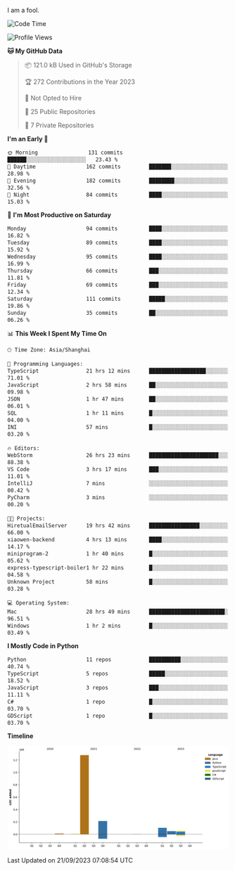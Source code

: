 I am a fool.

<!--START_SECTION:waka-->
![Code Time](http://img.shields.io/badge/Code%20Time-726%20hrs%2041%20mins-blue)

![Profile Views](http://img.shields.io/badge/Profile%20Views-1-blue)

**🐱 My GitHub Data** 

> 📦 121.0 kB Used in GitHub's Storage 
 > 
> 🏆 272 Contributions in the Year 2023
 > 
> 🚫 Not Opted to Hire
 > 
> 📜 25 Public Repositories 
 > 
> 🔑 7 Private Repositories 
 > 
**I'm an Early 🐤** 

```text
🌞 Morning                131 commits         ██████░░░░░░░░░░░░░░░░░░░   23.43 % 
🌆 Daytime                162 commits         ███████░░░░░░░░░░░░░░░░░░   28.98 % 
🌃 Evening                182 commits         ████████░░░░░░░░░░░░░░░░░   32.56 % 
🌙 Night                  84 commits          ████░░░░░░░░░░░░░░░░░░░░░   15.03 % 
```
📅 **I'm Most Productive on Saturday** 

```text
Monday                   94 commits          ████░░░░░░░░░░░░░░░░░░░░░   16.82 % 
Tuesday                  89 commits          ████░░░░░░░░░░░░░░░░░░░░░   15.92 % 
Wednesday                95 commits          ████░░░░░░░░░░░░░░░░░░░░░   16.99 % 
Thursday                 66 commits          ███░░░░░░░░░░░░░░░░░░░░░░   11.81 % 
Friday                   69 commits          ███░░░░░░░░░░░░░░░░░░░░░░   12.34 % 
Saturday                 111 commits         █████░░░░░░░░░░░░░░░░░░░░   19.86 % 
Sunday                   35 commits          ██░░░░░░░░░░░░░░░░░░░░░░░   06.26 % 
```


📊 **This Week I Spent My Time On** 

```text
🕑︎ Time Zone: Asia/Shanghai

💬 Programming Languages: 
TypeScript               21 hrs 12 mins      ██████████████████░░░░░░░   71.01 % 
JavaScript               2 hrs 58 mins       ██░░░░░░░░░░░░░░░░░░░░░░░   09.98 % 
JSON                     1 hr 47 mins        ██░░░░░░░░░░░░░░░░░░░░░░░   06.01 % 
SQL                      1 hr 11 mins        █░░░░░░░░░░░░░░░░░░░░░░░░   04.00 % 
INI                      57 mins             █░░░░░░░░░░░░░░░░░░░░░░░░   03.20 % 

🔥 Editors: 
WebStorm                 26 hrs 23 mins      ██████████████████████░░░   88.38 % 
VS Code                  3 hrs 17 mins       ███░░░░░░░░░░░░░░░░░░░░░░   11.01 % 
IntelliJ                 7 mins              ░░░░░░░░░░░░░░░░░░░░░░░░░   00.42 % 
PyCharm                  3 mins              ░░░░░░░░░░░░░░░░░░░░░░░░░   00.20 % 

🐱‍💻 Projects: 
HiretualEmailServer      19 hrs 42 mins      ████████████████░░░░░░░░░   66.00 % 
xiaowen-backend          4 hrs 13 mins       ████░░░░░░░░░░░░░░░░░░░░░   14.17 % 
miniprogram-2            1 hr 40 mins        █░░░░░░░░░░░░░░░░░░░░░░░░   05.62 % 
express-typescript-boiler1 hr 22 mins        █░░░░░░░░░░░░░░░░░░░░░░░░   04.58 % 
Unknown Project          58 mins             █░░░░░░░░░░░░░░░░░░░░░░░░   03.28 % 

💻 Operating System: 
Mac                      28 hrs 49 mins      ████████████████████████░   96.51 % 
Windows                  1 hr 2 mins         █░░░░░░░░░░░░░░░░░░░░░░░░   03.49 % 
```

**I Mostly Code in Python** 

```text
Python                   11 repos            ██████████░░░░░░░░░░░░░░░   40.74 % 
TypeScript               5 repos             █████░░░░░░░░░░░░░░░░░░░░   18.52 % 
JavaScript               3 repos             ███░░░░░░░░░░░░░░░░░░░░░░   11.11 % 
C#                       1 repo              █░░░░░░░░░░░░░░░░░░░░░░░░   03.70 % 
GDScript                 1 repo              █░░░░░░░░░░░░░░░░░░░░░░░░   03.70 % 
```



**Timeline**

![Lines of Code chart](https://raw.githubusercontent.com/VeejaLiu/VeejaLiu/master/assets/bar_graph.png)


 Last Updated on 21/09/2023 07:08:54 UTC
<!--END_SECTION:waka-->

